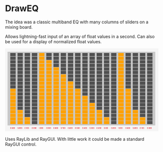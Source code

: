 # DrawEQ
The idea was a classic multiband EQ with many columns of sliders on a mixing board.

Allows lightning-fast input of an array of float values in a second.  Can also be used for a display of normalized float values.

![ScreenShot](images/EQ.png)

Uses RayLib and RayGUI.  With little work it could be made a standard RayGUI control.
